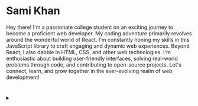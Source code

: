 # Sami Khan


Hey there! I'm a passionate college student on an exciting journey to become a proficient web developer. My coding adventure primarily revolves around the wonderful world of React. I'm constantly honing my skills in this JavaScript library to craft engaging and dynamic web experiences. Beyond React, I also dabble in HTML, CSS, and other web technologies. I'm enthusiastic about building user-friendly interfaces, solving real-world problems through code, and contributing to open-source projects. Let's connect, learn, and grow together in the ever-evolving realm of web development!

#
<details>
<summary></summary>

<br/>
###  Profild Viewes
<p align="left">
  <img src="https://komarev.com/ghpvc/?username=sami999khan999&label=Profile%20views&color=292b4d&style=flat" alt="sami999khan999" />
</p>
  
---

### 🗄️ Portfolio

 `All of my projects are available at -`

#


### 🌐 Socials 

<p align="left">
  <a href="https://fb.com/https://www.facebook.com/sami999khan999" target="blank"><img align="center" src="https://raw.githubusercontent.com/rahuldkjain/github-profile-readme-generator/master/src/images/icons/Social/facebook.svg" alt="https://www.facebook.com/sami999khan999" height="30" width="40" /></a>
<a href="https://stackoverflow.com/users/22300714" target="blank"><img align="center" src="https://raw.githubusercontent.com/rahuldkjain/github-profile-readme-generator/master/src/images/icons/Social/stack-overflow.svg" alt="22300714" height="30" width="40" /></a>
</p>

#


### 🗃️ Languages and Tools

<img align="left" alt="JavaScript" width="30px" style="padding-right:10px;" src="https://cdn.jsdelivr.net/gh/devicons/devicon/icons/javascript/javascript-plain.svg" />
<img align="left" alt="React" width="30px" style="padding-right:10px;" src="https://cdn.jsdelivr.net/gh/devicons/devicon/icons/react/react-original.svg" />
<img align="left" alt="HTML" width="30px" style="padding-right:10px;" src="https://cdn.jsdelivr.net/gh/devicons/devicon/icons/html5/html5-plain.svg" />
<img align="left" alt="CSS" width="30px" style="padding-right:10px;" src="https://cdn.jsdelivr.net/gh/devicons/devicon/icons/css3/css3-plain.svg" />
<img align="left" alt="GitHub" width="30px" style="padding-right:10px;" src="https://cdn.jsdelivr.net/gh/devicons/devicon/icons/github/github-original.svg" />
<img align="left" alt="Java" width="30px" style="padding-right:10px;" src="https://cdn.jsdelivr.net/gh/devicons/devicon/icons/java/java-original.svg"/>
<img align="left" alt="Spring" width="30px" style="padding-right:10px;" src="https://cdn.jsdelivr.net/gh/devicons/devicon/icons/spring/spring-original.svg" />
<img align="left" alt="TypeScript" width="30px" style="padding-right:10px;" src="https://cdn.jsdelivr.net/gh/devicons/devicon/icons/typescript/typescript-plain.svg" />
<img align="left" alt="Angular" width="30px" style="padding-right:10px;" src="https://cdn.jsdelivr.net/gh/devicons/devicon/icons/angularjs/angularjs-plain.svg" />
<img align="left" alt="Git" width="30px" style="padding-right:10px;" src="https://cdn.jsdelivr.net/gh/devicons/devicon/icons/git/git-original.svg" />
<img align="left" alt="Linux" width="30px" style="padding-right:10px;" src="https://cdn.jsdelivr.net/gh/devicons/devicon/icons/linux/linux-original.svg" />
<img align="left" alt="NodeJS" width="30px" style="padding-right:10px;" src="https://cdn.jsdelivr.net/gh/devicons/devicon/icons/nodejs/nodejs-original.svg" />
<img align="left" alt="Python" width="30px" style="padding-right:10px;" src="https://cdn.jsdelivr.net/gh/devicons/devicon/icons/python/python-plain.svg" />
<img align="left" alt="C++" width="30px" style="padding-right:10px;" src="https://cdn.jsdelivr.net/gh/devicons/devicon/icons/cplusplus/cplusplus-line.svg" />
<img align="left" alt="Gradle" width="30px" style="padding-right:10px;" src="https://cdn.jsdelivr.net/gh/devicons/devicon/icons/gradle/gradle-plain.svg" />
<img align="left" alt="Bash" width="30px" style="padding-right:10px;" src="https://cdn.jsdelivr.net/gh/devicons/devicon/icons/bash/bash-original.svg" />
<br />

#

### 📊 Stats

<p><img align="left" src="https://github-readme-stats.vercel.app/api/top-langs?username=sami999khan999&show_icons=true&locale=en&layout=compact&theme=tokyonight" alt="sami999khan999" /></p>

<p>&nbsp;<img align="center" src="https://github-readme-stats.vercel.app/api?username=sami999khan999&show_icons=true&locale=en&theme=tokyonight" alt="sami999khan999" /></p>

<p><img align="center" src="https://github-readme-streak-stats.herokuapp.com/?user=sami999khan999&&theme=tokyonight" alt="sami999khan999" /></p>

#

<details>
 <summary><h3>👨‍💻 Embracing the Journey: Words of Wisdom for Beginner Programmers</h3></summary>
   Welcome to the exciting world of programming! As a beginner programmer, you're embarking on a journey that will empower you to create, innovate, and solve complex problems with the power of code. While the path ahead may seem daunting at times, remember that every expert was once a beginner, just like you. Embrace the process of learning, and don't be afraid to make mistakes, for they are your best teachers. Start with a strong foundation in a programming language that interests you, like Python or JavaScript, and gradually explore other languages and technologies. Invest time in understanding core programming concepts, data structures, and algorithms, as these form the backbone of your skills. Collaborate with fellow programmers, seek help from online communities, and don't hesitate to ask questions. Building projects, even small ones, is a fantastic way to solidify your knowledge. Remember that progress may be slow, but it's steady, and every line of code you write brings you closer to your goals. Stay curious, stay patient, and keep coding!
